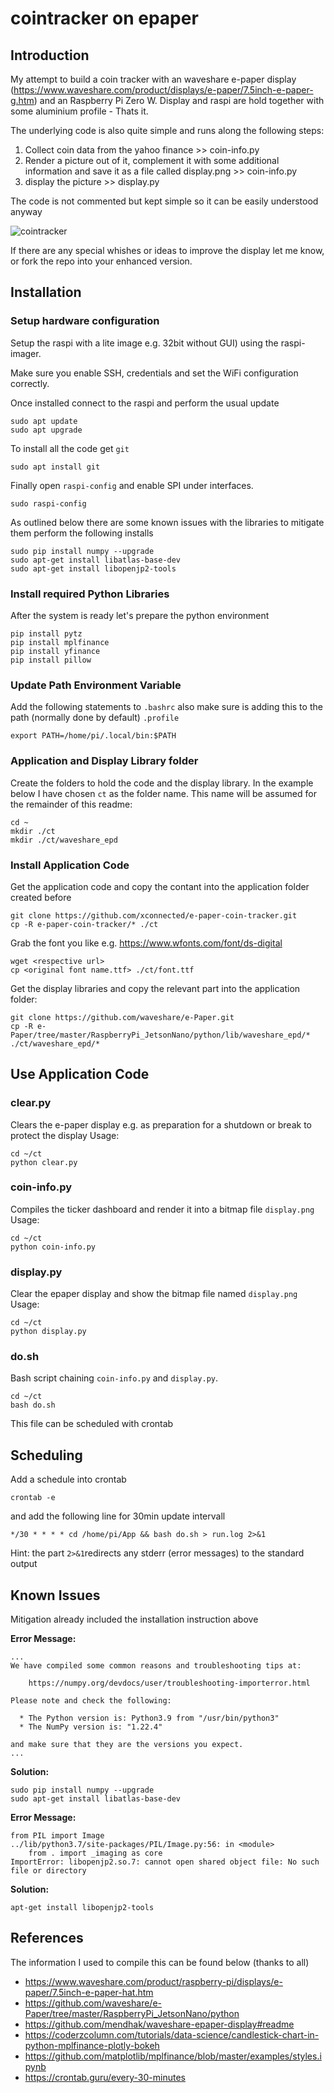 # cointracker on epaper

## Introduction
My attempt to build a coin tracker with an waveshare e-paper display (https://www.waveshare.com/product/displays/e-paper/7.5inch-e-paper-g.htm) and an Raspberry Pi Zero W. Display and raspi are hold together with some aluminium profile - Thats it.

The underlying code is also quite simple and runs along the following steps:

1. Collect coin data from the yahoo finance >> coin-info.py
2. Render a picture out of it, complement it with some additional information and save it as a file called display.png >> coin-info.py
3. display the picture >> display.py

The code is not commented but kept simple so it can be easily understood anyway

![cointracker](https://github.com/xconnected/epapercointracker/blob/main/cointracker.jpg?raw=true "Coin Tracker")

If there are any special whishes or ideas to improve the display let me know, or fork the repo into your enhanced version.


## Installation

### Setup hardware configuration 
Setup the raspi with a lite image e.g. 32bit without GUI) using the raspi-imager.

Make sure you enable SSH, credentials and set the WiFi configuration correctly.

Once installed connect to the raspi and perform the usual update

```shell
sudo apt update
sudo apt upgrade
```

To install all the code get ``git``

```shell
sudo apt install git
```

Finally open ``raspi-config`` and enable SPI under interfaces.

```shell
sudo raspi-config
```

As outlined below there are some known issues with the libraries to mitigate them perform the following installs

```shell
sudo pip install numpy --upgrade
sudo apt-get install libatlas-base-dev
sudo apt-get install libopenjp2-tools
```

### Install required Python Libraries
After the system is ready let's prepare the python environment

```shell
pip install pytz
pip install mplfinance
pip install yfinance
pip install pillow
```

### Update Path Environment Variable
Add the following statements to ``.bashrc`` also make sure is adding this to the path (normally done by default)  ``.profile``

```shell
export PATH=/home/pi/.local/bin:$PATH
```

### Application and Display Library folder
Create the folders to hold the code and the display library. 
In the example below I have chosen ``ct`` as the folder name.
This name will be assumed for the remainder of this readme:

```shell
cd ~
mkdir ./ct
mkdir ./ct/waveshare_epd
```

### Install Application Code

Get the application code and copy the contant into the application folder created before

```shell
git clone https://github.com/xconnected/e-paper-coin-tracker.git
cp -R e-paper-coin-tracker/* ./ct
```

Grab the font you like e.g. https://www.wfonts.com/font/ds-digital 

```shell
wget <respective url>
cp <original font name.ttf> ./ct/font.ttf
```

Get the display libraries and copy the relevant part into the application folder:

```shell
git clone https://github.com/waveshare/e-Paper.git
cp -R e-Paper/tree/master/RaspberryPi_JetsonNano/python/lib/waveshare_epd/* ./ct/waveshare_epd/*
```

## Use Application Code

### clear.py
Clears the e-paper display e.g. as preparation for a shutdown or break to protect the display
Usage:
```shell
cd ~/ct
python clear.py
```

### coin-info.py
Compiles the ticker dashboard and render it into a bitmap file ``display.png``
Usage:
```shell
cd ~/ct
python coin-info.py
```

### display.py 
Clear the epaper display and show the bitmap file named ``display.png``
Usage:
```shell
cd ~/ct
python display.py
```

### do.sh 
Bash script chaining ``coin-info.py`` and ``display.py``.
```shell
cd ~/ct
bash do.sh
```
This file can be scheduled with crontab


## Scheduling
Add a schedule into crontab 
```shell
crontab -e
```

and add the following line for 30min update intervall
```
*/30 * * * * cd /home/pi/App && bash do.sh > run.log 2>&1
```

Hint: the part ``2>&1``redirects any stderr (error messages) to the standard output

## Known Issues
Mitigation already included the installation instruction above

**Error Message:**
```shell
...
We have compiled some common reasons and troubleshooting tips at:

    https://numpy.org/devdocs/user/troubleshooting-importerror.html

Please note and check the following:

  * The Python version is: Python3.9 from "/usr/bin/python3"
  * The NumPy version is: "1.22.4"

and make sure that they are the versions you expect.
...
```

**Solution:**
```shell
sudo pip install numpy --upgrade
sudo apt-get install libatlas-base-dev
```

**Error Message:**
```shell
from PIL import Image
../lib/python3.7/site-packages/PIL/Image.py:56: in <module>
    from . import _imaging as core
ImportError: libopenjp2.so.7: cannot open shared object file: No such file or directory
```

**Solution:**
```shell
apt-get install libopenjp2-tools
```


## References
The information I used to compile this can be found below (thanks to all)

- https://www.waveshare.com/product/raspberry-pi/displays/e-paper/7.5inch-e-paper-hat.htm
- https://github.com/waveshare/e-Paper/tree/master/RaspberryPi_JetsonNano/python
- https://github.com/mendhak/waveshare-epaper-display#readme
- https://coderzcolumn.com/tutorials/data-science/candlestick-chart-in-python-mplfinance-plotly-bokeh
- https://github.com/matplotlib/mplfinance/blob/master/examples/styles.ipynb
- https://crontab.guru/every-30-minutes
